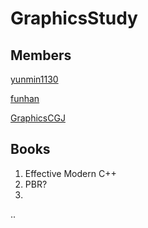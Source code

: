 # GraphicsStudy
## Members

[yunmin1130](https://github.com/yunmin1130)

[funhan](https://github.com/funhan)

[GraphicsCGJ](https://github.com/GraphicsCGJ)

## Books
1. Effective Modern C++
2. PBR?
3.
..
